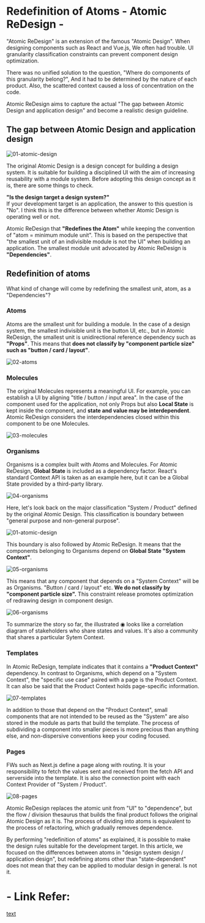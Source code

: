 # Redefinition of Atoms - Atomic ReDesign -

"Atomic ReDesign" is an extension of the famous "Atomic Design". When designing components such as React and Vue.js, We often had trouble. UI granularity classification constraints can prevent component design optimization.

There was no unified solution to the question, "Where do components of this granularity belong?", And it had to be determined by the nature of each product. Also, the scattered context caused a loss of concentration on the code.

Atomic ReDesign aims to capture the actual "The gap between Atomic Design and application design" and become a realistic design guideline.

## The gap between Atomic Design and application design

![01-atomic-design](public/images/01-atomic-design.png)

The original Atomic Design is a design concept for building a design system. It is suitable for building a disciplined UI with the aim of increasing reusability with a module system. Before adopting this design concept as it is, there are some things to check.

**"Is the design target a design system?"**  
If your development target is an application, the answer to this question is "No". I think this is the difference between whether Atomic Design is operating well or not.

Atomic ReDesign that **"Redefines the Atom"** while keeping the convention of "atom = minimum module unit". This is based on the perspective that "the smallest unit of an indivisible module is not the UI" when building an application. The smallest module unit advocated by Atomic ReDesign is **"Dependencies"**.

## Redefinition of atoms

What kind of change will come by redefining the smallest unit, atom, as a "Dependencies"?

### Atoms

Atoms are the smallest unit for building a module. In the case of a design system, the smallest indivisible unit is the button UI, etc., but in Atomic ReDesign, the smallest unit is unidirectional reference dependency such as **"Props"**. This means that **does not classify by "component particle size" such as "button / card / layout"**.

![02-atoms](public/images/02-atoms.png)

### Molecules

The original Molecules represents a meaningful UI. For example, you can establish a UI by aligning "title / button / input area". In the case of the component used for the application, not only Props but also **Local State** is kept inside the component, and **state and value may be interdependent**. Atomic ReDesign considers the interdependencies closed within this component to be one Molecules.

![03-molecules](public/images/03-molecules.png)

### Organisms

Organisms is a complex built with Atoms and Molecules. For Atomic ReDesign, **Global State** is included as a dependency factor. React's standard Context API is taken as an example here, but it can be a Global State provided by a third-party library.

![04-organisms](public/images/04-organisms.png)

Here, let's look back on the major classification "System / Product" defined by the original Atomic Design. This classification is boundary between "general purpose and non-general purpose".

![01-atomic-design](public/images/01-atomic-design.png)

This boundary is also followed by Atomic ReDesign. It means that the components belonging to Organisms depend on **Global State "System Context"**.

![05-organisms](public/images/05-organisms.png)

This means that any component that depends on a "System Context" will be as Organisms. "Button / card / layout" etc. **We do not classify by "component particle size".** This constraint release promotes optimization of redrawing design in component design.

![06-organisms](public/images/06-organisms.png)

To summarize the story so far, the illustrated ◉ looks like a correlation diagram of stakeholders who share states and values. It's also a community that shares a particular Sytem Context.

### Templates

In Atomic ReDesign, template indicates that it contains a **"Product Context"** dependency. In contrast to Organisms, which depend on a "System Context", the "specific use case" paired with a page is the Product Context. It can also be said that the Product Context holds page-specific information.

![07-templates](public/images/07-templates.png)

In addition to those that depend on the "Product Context", small components that are not intended to be reused as the "System" are also stored in the module as parts that build the template. The process of subdividing a component into smaller pieces is more precious than anything else, and non-dispersive conventions keep your coding focused.

### Pages

FWs such as Next.js define a page along with routing. It is your responsibility to fetch the values ​​sent and received from the fetch API and serverside into the template. It is also the connection point with each Context Provider of "System / Product".

![08-pages](public/images/08-pages.png)

Atomic ReDesign replaces the atomic unit from "UI" to "dependence", but the flow / division thesaurus that builds the final product follows the original Atomic Design as it is. The process of dividing into atoms is equivalent to the process of refactoring, which gradually removes dependence.

By performing "redefinition of atoms" as explained, it is possible to make the design rules suitable for the development target. In this article, we focused on the differences between atoms in "design system design / application design", but redefining atoms other than "state-dependent" does not mean that they can be applied to modular design in general. Is not it.

# - Link Refer:
[text](https://zenn.dev/takepepe/articles/atomic-redesign)
